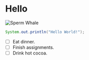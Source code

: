 # Hello

![Sperm Whale](https://upload.wikimedia.org/wikipedia/commons/thumb/b/b1/Mother_and_baby_sperm_whale.jpg/1096px-Mother_and_baby_sperm_whale.jpg)

``` java
System.out.println("Hello World!");
```

- [ ] Eat dinner.
- [ ] Finish assignments.
- [ ] Drink hot cocoa.

